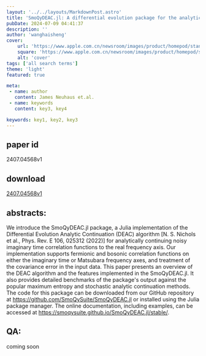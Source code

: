 ```yaml
---
layout: '../../layouts/MarkdownPost.astro'
title: 'SmoQyDEAC.jl: A differential evolution package for the analytic continuation of imaginary time correlation functions'
pubDate: 2024-07-09 04:41:37
description: ''
author: 'wanghaisheng'
cover:
    url: 'https://www.apple.com.cn/newsroom/images/product/homepod/standard/Apple-HomePod-hero-230118_big.jpg.large_2x.jpg'
    square: 'https://www.apple.com.cn/newsroom/images/product/homepod/standard/Apple-HomePod-hero-230118_big.jpg.large_2x.jpg'
    alt: 'cover'
tags: ['all search terms'] 
theme: 'light'
featured: true

meta:
 - name: author
   content: James Neuhaus et.al.
 - name: keywords
   content: key3, key4

keywords: key1, key2, key3
---
```


## paper id
2407.04568v1
## download
[2407.04568v1](http://arxiv.org/abs/2407.04568v1)
## abstracts:
We introduce the SmoQyDEAC.jl package, a Julia implementation of the Differential Evolution Analytic Continuation (DEAC) algorithm [N. S. Nichols et al., Phys. Rev. E 106, 025312 (2022)] for analytically continuing noisy imaginary time correlation functions to the real frequency axis. Our implementation supports fermionic and bosonic correlation functions on either the imaginary time or Matsubara frequency axes, and treatment of the covariance error in the input data. This paper presents an overview of the DEAC algorithm and the features implemented in the SmoQyDEAC.jl. It also provides detailed benchmarks of the package's output against the popular maximum entropy and stochastic analytic continuation methods. The code for this package can be downloaded from our GitHub repository at https://github.com/SmoQySuite/SmoQyDEAC.jl or installed using the Julia package manager. The online documentation, including examples, can be accessed at https://smoqysuite.github.io/SmoQyDEAC.jl/stable/.
## QA:
coming soon
